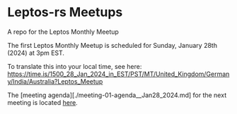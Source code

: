 
# Leptos-rs Meetups

A repo for the Leptos Monthly Meetup

The first Leptos Monthly Meetup is scheduled for Sunday, January 28th (2024) at 3pm EST.

To translate this into your local time, see here: https://time.is/1500_28_Jan_2024_in_EST/PST/MT/United_Kingdom/Germany/India/Australia?Leptos_Meetup

The [meeting agenda][./meeting-01-agenda__Jan28_2024.md] for the next meeting is located [here][meeting-agenda].

 [meeting-agenda]: ./meeting-01-agenda__Jan28_2024.md
